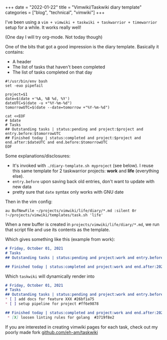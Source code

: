 +++
date = "2022-01-22"
title = "Vimwiki/Taskwiki diary template"
categories = ["blog", "technical", "vimwiki"]
+++

I've been using a `vim + vimwiki + taskwiki + taskwarrior + timewarrior` setup for a while. It works really well!

(One day I will try org-mode. Not today though)

One of the bits that got a good impression is the diary template.
Basically it contains:
* A header
* The list of tasks that haven't been completed
* The list of tasks completed on that day


```
#!/usr/bin/env bash
set -euo pipefail

project=$1
date=$(date +'%A, %B %d, %Y')
dateUTC=$(date -u +"%Y-%m-%d")
tomorrowUTC=$(date --date=tomorrow +"%Y-%m-%d")

cat <<EOF
# $date
# Tasks
## Outstanding tasks | status:pending and project:$project and entry.before:$tomorrowUTC
## Finished today | status:completed and project:$project and end.after:$dateUTC and end.before:$tomorrowUTC
EOF
```

Some explanations/disclosures:

* It's invoked with `./diary-template.sh myproject` (see below). I reuse this same template for 2 taskwarrior projects:
**work** and **life** (everything else).
* `entry.before` upon saving back old entries, don't want to update with new data
* pretty sure that `date` syntax only works with GNU date


Then in the vim config:

```vim
au BufNewFile ~/projects/vimwiki/life/diary/*.md :silent 0r !~/projects/vimwiki/templates/task.sh 'life'
```

When a new buffer is created in `projects/vimwiki/life/diary/*.md`, we run that script file and use its contents as the template.

Which gives something like this (example from work):


```markdown
# Friday, October 01, 2021
# Tasks
## Outstanding tasks | status:pending and project:work and entry.before:2021-10-02

## Finished today | status:completed and project:work and end.after:2021-10-01 and end.before:2021-10-02
```

Which `taskwiki` will dynamically render into

```markdown
# Friday, October 01, 2021
# Tasks
## Outstanding tasks | status:pending and project:work and entry.before:2021-10-02
* [ ] add docs for feature XXX #26bf1a75
* [ ] setup pipeline for project #ff6e9878

## Finished today | status:completed and project:work and end.after:2021-10-01 and end.before:2021-10-02
 * [X] loosen linting rules for golang  #3719f8e2
```


If you are interested in creating vimwiki pages for each task, check out my poorly made fork [github.com/eh-am/taskwiki](http://github.com/eh-am/taskwiki)
